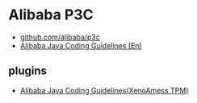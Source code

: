 # Alibaba P3C

- [github.com/alibaba/p3c](https://github.com/alibaba/p3c)
- [Alibaba Java Coding Guidelines (En)](https://alibaba.github.io/Alibaba-Java-Coding-Guidelines/)

## plugins

- [Alibaba Java Coding Guidelines(XenoAmess TPM)](https://plugins.jetbrains.com/plugin/14109-alibaba-java-coding-guidelines-xenoamess-tpm-/)
